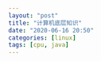 ```yaml
---
layout: "post"
title: "计算机底层知识"
date: "2020-06-16 20:50"
categories: [linux]
tags: [cpu, java]
---
```






